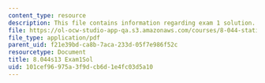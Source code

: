 ```yaml
---
content_type: resource
description: This file contains information regarding exam 1 solution.
file: https://ol-ocw-studio-app-qa.s3.amazonaws.com/courses/8-044-statistical-physics-i-spring-2013/101cef96975a3f9dcb6d1e4fc03d5a10_MIT8_044S13_E1sol_b.pdf
file_type: application/pdf
parent_uid: f21e39bd-ca8b-7aca-233d-05f7e986f52c
resourcetype: Document
title: 8.044s13 Exam1Sol
uid: 101cef96-975a-3f9d-cb6d-1e4fc03d5a10
---
```

